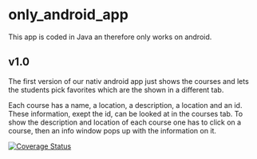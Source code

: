 # only_android_app
This app is coded in Java an therefore only works on android.

## v1.0
The first version of our nativ android app just shows the courses and lets the students pick favorites which are the shown in a different tab. 

Each course has a name, a location, a description, a location and an id. These information, exept the id, can be looked at in the courses tab. To show the description and location of each course one has to click on a course, then an info window pops up with the information on it.


[![Coverage Status](https://coveralls.io/repos/github/mobileappdevhm/only_android_app/badge.svg)](https://coveralls.io/github/mobileappdevhm/only_android_app)
